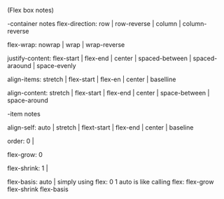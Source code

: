 (Flex box notes)

-container notes
flex-direction: row | row-reverse | column | column-reverse

flex-wrap: nowrap | wrap | wrap-reverse

justify-content: flex-start | flex-end | center | spaced-between | spaced-araound | space-evenly

align-items: stretch | flex-start | flex-en | center | baselline

align-content: stretch | flex-start | flex-end | center | space-between | space-around

-item notes

align-self: auto | stretch | flext-start | flex-end | center | baseline

order: 0 | <Integer>

flex-grow: 0 <Integer>

flex-shrink: 1 | <integer>

flex-basis: auto | <length>
simply using flex: 0 1 auto is like calling
flex: flex-grow flex-shrink flex-basis
